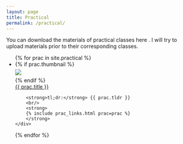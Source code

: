 ```yaml
---
layout: page
title: Practical
permalink: /practical/
---
```


You can download the materials of practical classes here . I will try to upload materials prior to their corresponding classes.


<ul id="archive">
{% for prac in site.practical %}
<li class="archiveposturl" style="background: transparent">
<div class="lecture-container">
    {% if prac.thumbnail %}
    <div class="thumbnail">
      <div class="center-cropped" style="margin-top:5px;margin-bottom:5px;background-image: url('{{ prac.thumbnail | prepend: site.baseurl }}');">
        <img src="{{ prac.thumbnail | prepend: site.baseurl }}"/>
      </div>
    </div>
    {% endif %}
    <div class="content">
        <span><a href="#">{{ prac.title }}</a></span><br>

        <strong>tl;dr:</strong> {{ prac.tldr }}
        <br/>
        <strong>
        {% include prac_links.html prac=prac %}
        </strong>
    </div>
</div>
</li>
{% endfor %}
</ul>